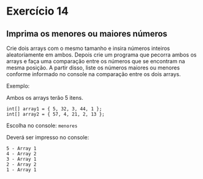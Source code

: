 # Exercício 14

## Imprima os menores ou maiores números

Crie dois arrays com o mesmo tamanho e insira números inteiros aleatoriamente em ambos. Depois crie um programa que pecorra ambos os arrays e faça uma comparação entre os números que se encontram na mesma posição. A partir disso, liste os números maiores ou menores conforme informado no console na comparação entre os dois arrays.

Exemplo:

Ambos os arrays terão 5 itens.

```
int[] array1 = { 5, 32, 3, 44, 1 };
int[] array2 = { 57, 4, 21, 2, 13 };
```

Escolha no console: ```menores```

Deverá ser impresso no console:

```
5 - Array 1
4 - Array 2
3 - Array 1
2 - Array 2
1 - Array 1
```
